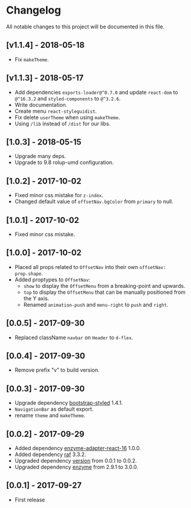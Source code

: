 # Changelog

All notable changes to this project will be documented in this file.

## [v1.1.4] - 2018-05-18

- Fix `makeTheme`.

## [v1.1.3] - 2018-05-17

- Add dependencies `exports-loader@^0.7.0` and update `react-dom` to `@^16.3.2` and `styled-components` to `@^3.2.6`.
- Write documentation.
- Create menu `react-styleguidist`.
- Fix delete `userTheme` when using `makeTheme`.
- Using `/lib` instead of `/dist` for our libs.

## [1.0.3] - 2018-05-15

- Upgrade many deps.
- Upgrade to 9.8 rolup-umd configuration.

## [1.0.2] - 2017-10-02

- Fixed minor css mistake for `z-index`.
- Changed default value of `offsetNav.bgColor` from `primary` to null.

## [1.0.1] - 2017-10-02

- Fixed minor css mistake.

## [1.0.0] - 2017-10-02

- Placed all props related to `OffsetNav` into their own `offsetNav: prop.shape`.
- Added proptypes to `OffsetNav`:
  - `show` to display the `OffsetMenu` from a breaking-point and upwards.
  - `top` to display the `OffsetMenu` that can be manually positioned from the Y axis.
  - Renamed `animation-push` and `menu-right` to `push` and `right`.
  
## [0.0.5] - 2017-09-30

- Replaced className `navbar` on `Header` to `d-flex`. 

## [0.0.4] - 2017-09-30

- Remove prefix "v" to build version.

## [0.0.3] - 2017-09-30

- Upgrade dependency [bootstrap-styled](https://module.kopaxgroup.com/styled-components/bootstrap-styled/tags/v1.4.1) 1.4.1.
- `NavigationBar` as default export.
- rename `theme` and `makeTheme`.

## [0.0.2] - 2017-09-29

- Added dependency [enzyme-adapter-react-16](https://www.npmjs.com/package/enzyme-adapter-react-16) 1.0.0.
- Added dependency [raf](https://www.npmjs.com/package/raf) 3.3.2.
- Upgraded dependency [version](https://www.npmjs.com/package/version) from 0.0.1 to 0.0.2.
- Upgraded dependency [enzyme](https://www.npmjs.com/package/enzyme) from 2.9.1 to 3.0.0.

## [0.0.1] - 2017-09-27

- First release
